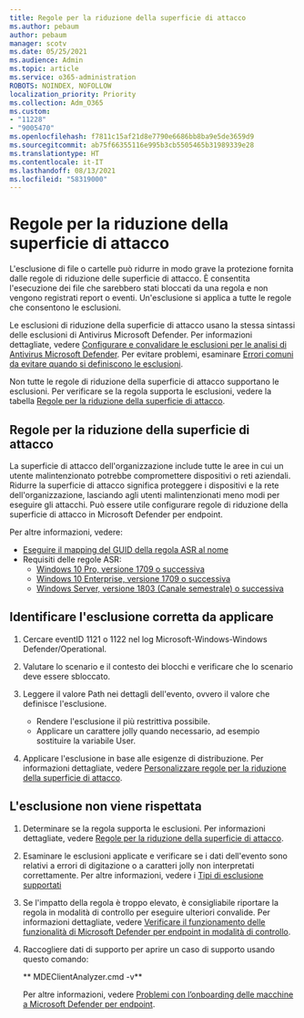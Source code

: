 ```yaml
---
title: Regole per la riduzione della superficie di attacco
ms.author: pebaum
author: pebaum
manager: scotv
ms.date: 05/25/2021
ms.audience: Admin
ms.topic: article
ms.service: o365-administration
ROBOTS: NOINDEX, NOFOLLOW
localization_priority: Priority
ms.collection: Adm_O365
ms.custom:
- "11228"
- "9005470"
ms.openlocfilehash: f7811c15af21d8e7790e6686bb8ba9e5de3659d9
ms.sourcegitcommit: ab75f66355116e995b3cb5505465b31989339e28
ms.translationtype: HT
ms.contentlocale: it-IT
ms.lasthandoff: 08/13/2021
ms.locfileid: "58319000"
---
```

# <a name="attack-surface-reduction-rules"></a>Regole per la riduzione della superficie di attacco

L'esclusione di file o cartelle può ridurre in modo grave la protezione fornita dalle regole di riduzione delle superficie di attacco. È consentita l'esecuzione dei file che sarebbero stati bloccati da una regola e non vengono registrati report o eventi. Un'esclusione si applica a tutte le regole che consentono le esclusioni.

Le esclusioni di riduzione della superficie di attacco usano la stessa sintassi delle esclusioni di Antivirus Microsoft Defender. Per informazioni dettagliate, vedere [Configurare e convalidare le esclusioni per le analisi di Antivirus Microsoft Defender](https://docs.microsoft.com/microsoft-365/security/defender-endpoint/configure-exclusions-microsoft-defender-antivirus). Per evitare problemi, esaminare [Errori comuni da evitare quando si definiscono le esclusioni](https://docs.microsoft.com/microsoft-365/security/defender-endpoint/common-exclusion-mistakes-microsoft-defender-antivirus).

Non tutte le regole di riduzione della superficie di attacco supportano le esclusioni. Per verificare se la regola supporta le esclusioni, vedere la tabella [Regole per la riduzione della superficie di attacco](https://docs.microsoft.com/microsoft-365/security/defender-endpoint/attack-surface-reduction#attack-surface-reduction-rules).

## <a name="attack-surface-reduction-rules"></a>Regole per la riduzione della superficie di attacco

La superficie di attacco dell'organizzazione include tutte le aree in cui un utente malintenzionato potrebbe compromettere dispositivi o reti aziendali. Ridurre la superficie di attacco significa proteggere i dispositivi e la rete dell'organizzazione, lasciando agli utenti malintenzionati meno modi per eseguire gli attacchi. Può essere utile configurare regole di riduzione della superficie di attacco in Microsoft Defender per endpoint.

Per altre informazioni, vedere:

- [Eseguire il mapping del GUID della regola ASR al nome](https://docs.microsoft.com/microsoft-365/security/defender-endpoint/attack-surface-reduction#attack-surface-reduction-rules)
- Requisiti delle regole ASR:
    - [Windows 10 Pro, versione 1709 o successiva](https://docs.microsoft.com/windows/whats-new/whats-new-windows-10-version-1709)
    - [Windows 10 Enterprise, versione 1709 o successiva](https://docs.microsoft.com/windows/whats-new/whats-new-windows-10-version-1709)
    - [Windows Server, versione 1803 (Canale semestrale) o successiva](https://docs.microsoft.com/windows-server/get-started/whats-new-in-windows-server-1803)

## <a name="identify-the-correct-exclusion-to-apply"></a>Identificare l'esclusione corretta da applicare

1. Cercare eventID 1121 o 1122 nel log Microsoft-Windows-Windows Defender/Operational.

1. Valutare lo scenario e il contesto dei blocchi e verificare che lo scenario deve essere sbloccato.

1. Leggere il valore Path nei dettagli dell'evento, ovvero il valore che definisce l'esclusione.
    - Rendere l'esclusione il più restrittiva possibile.
    - Applicare un carattere jolly quando necessario, ad esempio sostituire la variabile User.

1. Applicare l'esclusione in base alle esigenze di distribuzione. Per informazioni dettagliate, vedere [Personalizzare regole per la riduzione della superficie di attacco](https://docs.microsoft.com/microsoft-365/security/defender-endpoint/customize-attack-surface-reduction).

## <a name="exclusion-is-not-honored"></a>L'esclusione non viene rispettata

1. Determinare se la regola supporta le esclusioni. Per informazioni dettagliate, vedere [Regole per la riduzione della superficie di attacco](https://docs.microsoft.com/microsoft-365/security/defender-endpoint/attack-surface-reduction#attack-surface-reduction-rules).

1. Esaminare le esclusioni applicate e verificare se i dati dell'evento sono relativi a errori di digitazione o a caratteri jolly non interpretati correttamente. Per altre informazioni, vedere i [Tipi di esclusione supportati](https://docs.microsoft.com/microsoft-365/security/defender-endpoint/mac-exclusions#supported-exclusion-types)

1. Se l'impatto della regola è troppo elevato, è consigliabile riportare la regola in modalità di controllo per eseguire ulteriori convalide. Per informazioni dettagliate, vedere [Verificare il funzionamento delle funzionalità di Microsoft Defender per endpoint in modalità di controllo](https://docs.microsoft.com/microsoft-365/security/defender-endpoint/audit-windows-defender).

1. Raccogliere dati di supporto per aprire un caso di supporto usando questo comando:
    
   ** MDEClientAnalyzer.cmd -v**

    Per altre informazioni, vedere [Problemi con l’onboarding delle macchine a Microsoft Defender per endpoint](issues-with-onboarding-machines.md).
